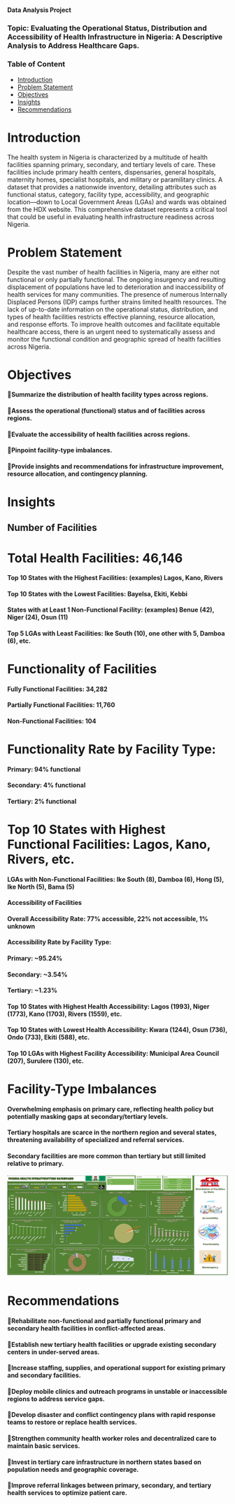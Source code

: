 #### Data Analysis Project

### Topic: Evaluating the Operational Status, Distribution and Accessibility of Health Infrastructure in Nigeria: A Descriptive Analysis to Address Healthcare Gaps.
### Table of Content
- [Introduction](#Introduction)
- [Problem Statement](#Problem-Statement)
- [Objectives](#Objectives)
- [Insights](#Insights)
- [Recommendations](#Recommendations)

# Introduction
The health system in Nigeria is characterized by a multitude of health facilities spanning primary, secondary, and tertiary levels of care. These facilities include primary health centers, dispensaries, general hospitals, maternity homes, specialist hospitals, and military or paramilitary clinics.
A dataset that provides a nationwide inventory, detailing attributes such as functional status, category, facility type, accessibility, and geographic location—down to Local Government Areas (LGAs) and wards was obtained from the HDX website. This comprehensive dataset represents a critical tool that could be useful in evaluating health infrastructure readiness across Nigeria.

# Problem Statement
Despite the vast number of health facilities in Nigeria, many are either not functional or only partially functional. The ongoing insurgency and resulting displacement of populations have led to deterioration and inaccessibility of health services for many communities. The presence of numerous Internally Displaced Persons (IDP) camps further strains limited health resources. The lack of up-to-date information on the operational status, distribution, and types of health facilities restricts effective planning, resource allocation, and response efforts. To improve health outcomes and facilitate equitable healthcare access, there is an urgent need to systematically assess and monitor the functional condition and geographic spread of health facilities across Nigeria.

# Objectives
#### Summarize the distribution of health facility types across regions.
#### Assess the operational (functional) status and of facilities across regions.
#### Evaluate the accessibility of  health facilities across regions.
#### Pinpoint facility-type imbalances.
#### Provide insights and recommendations for infrastructure improvement, resource allocation, and contingency planning.


# Insights
## Number of Facilities
# Total Health Facilities: 46,146
#### Top 10 States with the Highest Facilities: (examples) Lagos, Kano, Rivers
#### Top 10 States with the Lowest Facilities: Bayelsa, Ekiti, Kebbi
#### States with at Least 1 Non-Functional Facility: (examples) Benue (42), Niger (24), Osun (11)
#### Top 5 LGAs with Least Facilities: Ike South (10), one other with 5, Damboa (6), etc.
# Functionality of Facilities
#### Fully Functional Facilities: 34,282
#### Partially Functional Facilities: 11,760
#### Non-Functional Facilities: 104
# Functionality Rate by Facility Type:
#### Primary: 94% functional
#### Secondary: 4% functional
#### Tertiary: 2% functional
# Top 10 States with Highest Functional Facilities: Lagos, Kano, Rivers, etc.
#### LGAs with Non-Functional Facilities: Ike South (8), Damboa (6), Hong (5), Ike North (5), Bama (5)
#### Accessibility of Facilities
#### Overall Accessibility Rate: 77% accessible, 22% not accessible, 1% unknown
#### Accessibility Rate by Facility Type:
#### Primary: ~95.24%
#### Secondary: ~3.54%
#### Tertiary: ~1.23%
#### Top 10 States with Highest Health Accessibility: Lagos (1993), Niger (1773), Kano (1703), Rivers (1559), etc.
#### Top 10 States with Lowest Health Accessibility: Kwara (1244), Osun (736), Ondo (733), Ekiti (588), etc.
#### Top 10 LGAs with Highest Facility Accessibility: Municipal Area Council (207), Surulere (130), etc.
# Facility-Type Imbalances
#### Overwhelming emphasis on primary care, reflecting health policy but potentially masking gaps at secondary/tertiary levels.
#### Tertiary hospitals are scarce in the northern region and several states, threatening availability of specialized and referral services.
#### Secondary facilities are more common than tertiary but still limited relative to primary.
![Dashboard](https://github.com/Lakezyleric/Analysis-of-Nigeria-Health-Facilities/blob/main/Screenshot%202025-08-15%20144749.png)



# Recommendations
#### Rehabilitate non-functional and partially functional primary and secondary health facilities in conflict-affected areas.
#### Establish new tertiary health facilities or upgrade existing secondary centers in under-served areas.
#### Increase staffing, supplies, and operational support for existing primary and secondary facilities.
#### Deploy mobile clinics and outreach programs in unstable or inaccessible regions to address service gaps.
#### Develop disaster and conflict contingency plans with rapid response teams to restore or replace health services.
#### Strengthen community health worker roles and decentralized care to maintain basic services.
#### Invest in tertiary care infrastructure in northern states based on population needs and geographic coverage.
#### Improve referral linkages between primary, secondary, and tertiary health services to optimize patient care.





